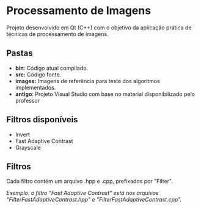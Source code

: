 # Processamento de Imagens

Projeto desenvolvido em Qt (C++) com o objetivo da aplicação prática de técnicas de processamento de imagens.

## Pastas

- **bin**: Código atual compilado.
- **src:** Código fonte.
- **images:** Imagens de referência para teste dos algoritmos implementados.
- **antigo**: Projeto Visual Studio com base no material disponibilizado pelo professor

## Filtros disponíveis
- Invert
- Fast Adaptive Contrast
- Grayscale

## Filtros

Cada filtro contém um arquivo .hpp e .cpp, prefixados por "Filter". 

_Exemplo: o filtro "Fast Adaptive Contrast" está nos arquivos "FilterFastAdaptiveContrast.hpp" e "FilterFastAdaptiveContrast.cpp"._